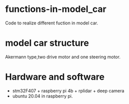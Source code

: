 # functions-in-model_car
Code to realize different fuction in model car. 

# model car structure
Akermann type,two drive motor and one steering motor.

# Hardware and software
* stm32F407 +  raspberry pi 4b + rplidar + deep camera
* ubuntu 20.04 in raspberry pi.
